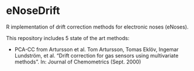 # eNoseDrift
R implementation of drift correction methods for electronic noses (eNoses).

This repository includes 5 state of the art methods:
- PCA-CC from Artursson et al. 
Tom Artursson, Tomas Eklöv, Ingemar Lundström, et al. “Drift correction for gas sensors using multivariate methods”. In: Journal of Chemometrics (Sept. 2000)

